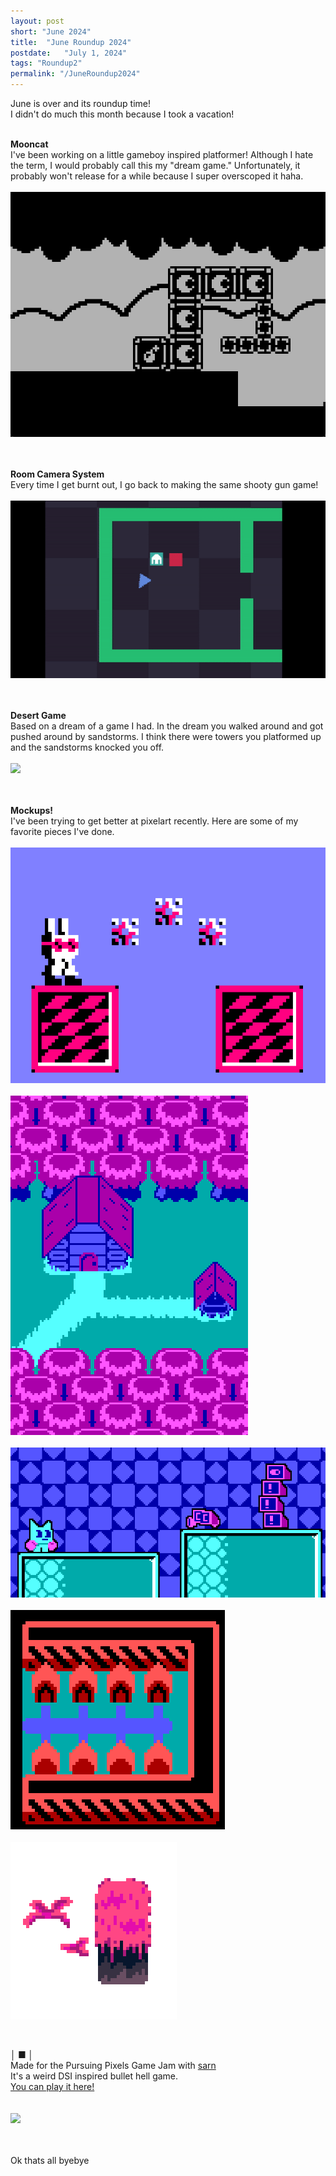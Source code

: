 ```yaml
---
layout: post
short: "June 2024"
title:  "June Roundup 2024"
postdate:   "July 1, 2024"
tags: "Roundup2"
permalink: "/JuneRoundup2024"
---
```

June is over and its roundup time!<br>
I didn't do much this month because I took a vacation!<br><br>


**Mooncat**<br>
I've been working on a little gameboy inspired platformer!
Although I hate the term, I would probably call this my "dream game." Unfortunately, it probably won't release for a while because I super overscoped it haha. 
<br><br><img class="blogImg myImg" src="/assets/blog/2024/Jun2024/mooncat.gif" /><br><br>
<br>

**Room Camera System**<br>
Every time I get burnt out, I go back to making the same shooty gun game! 
<br><br><img class="blogImg myImg" src="/assets/blog/2024/Jun2024/rooms.gif" /><br><br>
<br>

**Desert Game**<br>
Based on a dream of a game I had. In the dream you walked around and got pushed around by sandstorms.
I think there were towers you platformed up and the sandstorms knocked you off.
<br><br><img class="blogImg myImg" src="/assets/blog/2024/Jun2024/desert.gif" /><br><br>
<br>

**Mockups!**<br>
I've been trying to get better at pixelart recently.
Here are some of my favorite pieces I've done. 
<br><br><img class="blogImg myImg" src="/assets/blog/2024/Jun2024/rabbit.png" /><br>
<br><img class="blogImg myImg" src="/assets/blog/2024/Jun2024/zelda.png" /><br>
<br><img class="blogImg myImg" src="/assets/blog/2024/Jun2024/computer.png" /><br>
<br><img class="blogImg myImg" src="/assets/blog/2024/Jun2024/houses.png" /><br>
<br><img class="blogImg myImg" src="/assets/blog/2024/Jun2024/hld.png" /><br>


<br>

**│ ■ │**<br>
Made for the Pursuing Pixels Game Jam with [sarn](https://bsky.app/profile/plutobirdo.bsky.social)<br>
It's a weird DSI inspired bullet hell game.<br>
[You can play it here!](https://sirmilkman.itch.io/lines)  
<br><br><img class="blogImg myImg" src="/assets/blog/2024/Jun2024/lines.gif" /><br><br>
<br>

Ok thats all byebye 


